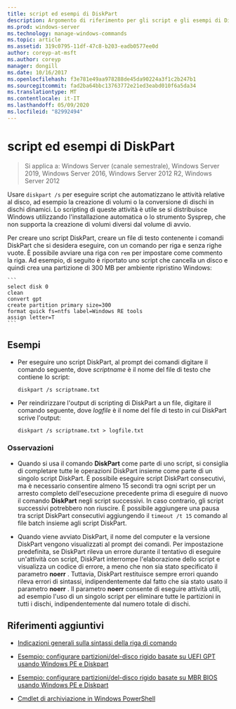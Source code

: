 ```yaml
---
title: script ed esempi di DiskPart
description: Argomento di riferimento per gli script e gli esempi di DiskPart su come automatizzare le attività correlate al disco, ad esempio la creazione di volumi o la conversione di dischi in dischi dinamici.
ms.prod: windows-server
ms.technology: manage-windows-commands
ms.topic: article
ms.assetid: 319c0795-11df-47c8-b203-eadb0577ee0d
author: coreyp-at-msft
ms.author: coreyp
manager: dongill
ms.date: 10/16/2017
ms.openlocfilehash: f3e781e49aa978288de45da90224a3f1c2b247b1
ms.sourcegitcommit: fad2ba64bbc13763772e21ed3eabd010f6a5da34
ms.translationtype: MT
ms.contentlocale: it-IT
ms.lasthandoff: 05/09/2020
ms.locfileid: "82992494"
---
```

# <a name="diskpart-scripts-and-examples"></a>script ed esempi di DiskPart

> Si applica a: Windows Server (canale semestrale), Windows Server 2019, Windows Server 2016, Windows Server 2012 R2, Windows Server 2012

Usare `diskpart /s` per eseguire script che automatizzano le attività relative al disco, ad esempio la creazione di volumi o la conversione di dischi in dischi dinamici. Lo scripting di queste attività è utile se si distribuisce Windows utilizzando l'installazione automatica o lo strumento Sysprep, che non supporta la creazione di volumi diversi dal volume di avvio.

Per creare uno script DiskPart, creare un file di testo contenente i comandi DiskPart che si desidera eseguire, con un comando per riga e senza righe vuote. È possibile avviare una riga con `rem` per impostare come commento la riga. Ad esempio, di seguito è riportato uno script che cancella un disco e quindi crea una partizione di 300 MB per ambiente ripristino Windows:

    ```
    select disk 0
    clean
    convert gpt
    create partition primary size=300
    format quick fs=ntfs label=Windows RE tools
    assign letter=T
    ```

## <a name="examples"></a>Esempi

- Per eseguire uno script DiskPart, al prompt dei comandi digitare il comando seguente, dove *scriptname* è il nome del file di testo che contiene lo script:

    ```
    diskpart /s scriptname.txt
    ```

- Per reindirizzare l'output di scripting di DiskPart a un file, digitare il comando seguente, dove *logfile* è il nome del file di testo in cui DiskPart scrive l'output:

    ```
    diskpart /s scriptname.txt > logfile.txt
    ```

### <a name="remarks"></a>Osservazioni

- Quando si usa il comando **DiskPart** come parte di uno script, si consiglia di completare tutte le operazioni DiskPart insieme come parte di un singolo script DiskPart. È possibile eseguire script DiskPart consecutivi, ma è necessario consentire almeno 15 secondi tra ogni script per un arresto completo dell'esecuzione precedente prima di eseguire di nuovo il comando **DiskPart** negli script successivi. In caso contrario, gli script successivi potrebbero non riuscire. È possibile aggiungere una pausa tra script DiskPart consecutivi aggiungendo il `timeout /t 15` comando al file batch insieme agli script DiskPart.

- Quando viene avviato DiskPart, il nome del computer e la versione DiskPart vengono visualizzati al prompt dei comandi. Per impostazione predefinita, se DiskPart rileva un errore durante il tentativo di eseguire un'attività con script, DiskPart interrompe l'elaborazione dello script e visualizza un codice di errore, a meno che non sia stato specificato il parametro **noerr** . Tuttavia, DiskPart restituisce sempre errori quando rileva errori di sintassi, indipendentemente dal fatto che sia stato usato il parametro **noerr** . Il parametro **noerr** consente di eseguire attività utili, ad esempio l'uso di un singolo script per eliminare tutte le partizioni in tutti i dischi, indipendentemente dal numero totale di dischi.

## <a name="additional-references"></a>Riferimenti aggiuntivi

- [Indicazioni generali sulla sintassi della riga di comando](command-line-syntax-key.md)

- [Esempio: configurare partizioni\/del\-disco rigido basate su UEFI GPT usando Windows PE e Diskpart](https://docs.microsoft.com/previous-versions/windows/it-pro/windows-8.1-and-8/hh825686(v=win.10))

- [Esempio: configurare partizioni\/del\-disco rigido basate su MBR BIOS usando Windows PE e Diskpart](https://docs.microsoft.com/previous-versions/windows/it-pro/windows-8.1-and-8/hh825677(v=win.10))

- [Cmdlet di archiviazione in Windows PowerShell](https://docs.microsoft.com/powershell/module/storage/?view=win10-ps)
